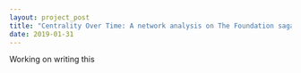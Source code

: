 ```yaml
---
layout: project_post
title: "Centrality Over Time: A network analysis on The Foundation saga"
date: 2019-01-31
---
```


Working on writing this
